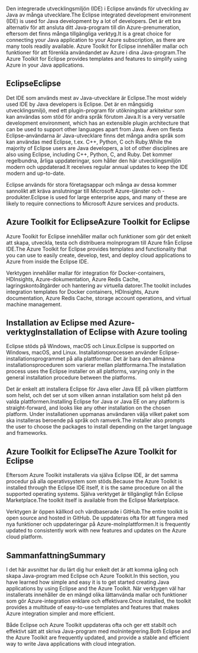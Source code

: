 <span data-ttu-id="ec252-101">Den integrerade utvecklingsmiljön (IDE) i Eclipse används för utveckling av Java av många utvecklare.</span><span class="sxs-lookup"><span data-stu-id="ec252-101">The Eclipse integrated development environment (IDE) is used for Java development by a lot of developers.</span></span> <span data-ttu-id="ec252-102">Det är ett bra alternativ för att ansluta ditt Java-program till din Azure-prenumeration, eftersom det finns många tillgängliga verktyg.</span><span class="sxs-lookup"><span data-stu-id="ec252-102">It is a great choice for connecting your Java application to your Azure subscription, as there are many tools readily available.</span></span> <span data-ttu-id="ec252-103">Azure Toolkit for Eclipse innehåller mallar och funktioner för att förenkla användandet av Azure i dina Java-program.</span><span class="sxs-lookup"><span data-stu-id="ec252-103">The Azure Toolkit for Eclipse provides templates and features to simplify using Azure in your Java applications.</span></span>

## <a name="eclipse"></a><span data-ttu-id="ec252-104">Eclipse</span><span class="sxs-lookup"><span data-stu-id="ec252-104">Eclipse</span></span>

<span data-ttu-id="ec252-105">Det IDE som används mest av Java-utvecklare är Eclipse.</span><span class="sxs-lookup"><span data-stu-id="ec252-105">The most widely used IDE by Java developers is Eclipse.</span></span> <span data-ttu-id="ec252-106">Det är en mångsidig utvecklingsmiljö, med ett plugin-program för utökningsbar arkitektur som kan användas som stöd för andra språk förutom Java.</span><span class="sxs-lookup"><span data-stu-id="ec252-106">It is a very versatile development environment, which has an extensible plugin architecture that can be used to support other languages apart from Java.</span></span> <span data-ttu-id="ec252-107">Även om flesta Eclipse-användarna är Java-utvecklare finns det många andra språk som kan användas med Eclipse, t.ex. C++, Python, C och Ruby.</span><span class="sxs-lookup"><span data-stu-id="ec252-107">While the majority of Eclipse users are Java developers, a lot of other disciplines are also using Eclipse, including C++, Python, C, and Ruby.</span></span> <span data-ttu-id="ec252-108">Det kommer regelbundna, årliga uppdateringar, som håller den här utvecklingsmiljön modern och uppdaterad.</span><span class="sxs-lookup"><span data-stu-id="ec252-108">It receives regular annual updates to keep the IDE modern and up-to-date.</span></span>

<span data-ttu-id="ec252-109">Eclipse används för stora företagsappar och många av dessa kommer sannolikt att kräva anslutningar till Microsoft Azure-tjänster och -produkter.</span><span class="sxs-lookup"><span data-stu-id="ec252-109">Eclipse is used for large enterprise apps, and many of these are likely to require connections to Microsoft Azure services and products.</span></span>

## <a name="azure-toolkit-for-eclipse"></a><span data-ttu-id="ec252-110">Azure Toolkit for Eclipse</span><span class="sxs-lookup"><span data-stu-id="ec252-110">Azure Toolkit for Eclipse</span></span>

<span data-ttu-id="ec252-111">Azure Toolkit for Eclipse innehåller mallar och funktioner som gör det enkelt att skapa, utveckla, testa och distribuera molnprogram till Azure från Eclipse IDE.</span><span class="sxs-lookup"><span data-stu-id="ec252-111">The Azure Toolkit for Eclipse provides templates and functionality that you can use to easily create, develop, test, and deploy cloud applications to Azure from inside the Eclipse IDE.</span></span>

<span data-ttu-id="ec252-112">Verktygen innehåller mallar för integration för Docker-containers, HDInsights, Azure-dokumentation, Azure Redis Cache, lagringskontoåtgärder och hantering av virtuella datorer.</span><span class="sxs-lookup"><span data-stu-id="ec252-112">The toolkit includes integration templates for Docker containers, HDInsights, Azure documentation, Azure Redis Cache, storage account operations, and virtual machine management.</span></span>

## <a name="installation-of-eclipse-with-azure-tooling"></a><span data-ttu-id="ec252-113">Installation av Eclipse med Azure-verktyg</span><span class="sxs-lookup"><span data-stu-id="ec252-113">Installation of Eclipse with Azure tooling</span></span>

<span data-ttu-id="ec252-114">Eclipse stöds på Windows, macOS och Linux.</span><span class="sxs-lookup"><span data-stu-id="ec252-114">Eclipse is supported on Windows, macOS, and Linux.</span></span> <span data-ttu-id="ec252-115">Installationsprocessen använder Eclipse-installationsprogrammet på alla plattformar. Det är bara den allmänna installationsproceduren som varierar mellan plattformarna.</span><span class="sxs-lookup"><span data-stu-id="ec252-115">The installation process uses the Eclipse installer on all platforms, varying only in the general installation procedure between the platforms.</span></span>

<span data-ttu-id="ec252-116">Det är enkelt att installera Eclipse för Java eller Java EE på vilken plattform som helst, och det ser ut som vilken annan installation som helst på den valda plattformen.</span><span class="sxs-lookup"><span data-stu-id="ec252-116">Installing Eclipse for Java or Java EE on any platform is straight-forward, and looks like any other installation on the chosen platform.</span></span> <span data-ttu-id="ec252-117">Under installationen uppmanas användaren välja vilket paket som ska installeras beroende på språk och ramverk.</span><span class="sxs-lookup"><span data-stu-id="ec252-117">The installer also prompts the user to choose the packages to install depending on the target language and frameworks.</span></span>

## <a name="the-azure-toolkit-for-eclipse"></a><span data-ttu-id="ec252-118">Azure Toolkit for Eclipse</span><span class="sxs-lookup"><span data-stu-id="ec252-118">The Azure Toolkit for Eclipse</span></span>

<span data-ttu-id="ec252-119">Eftersom Azure Toolkit installerats via själva Eclipse IDE, är det samma procedur på alla operativsystem som stöds.</span><span class="sxs-lookup"><span data-stu-id="ec252-119">Because the Azure Toolkit is installed through the Eclipse IDE itself, it is the same procedure on all the supported operating systems.</span></span> <span data-ttu-id="ec252-120">Själva verktyget är tillgängligt från Eclipse Marketplace.</span><span class="sxs-lookup"><span data-stu-id="ec252-120">The toolkit itself is available from the Eclipse Marketplace.</span></span>

<span data-ttu-id="ec252-121">Verktygen är öppen källkod och värdbaserade i GitHub.</span><span class="sxs-lookup"><span data-stu-id="ec252-121">The entire toolkit is open source and hosted in GitHub.</span></span> <span data-ttu-id="ec252-122">De uppdateras ofta för att fungera med nya funktioner och uppdateringar på Azure-molnplattformen.</span><span class="sxs-lookup"><span data-stu-id="ec252-122">It is frequently updated to consistently work with new features and updates on the Azure cloud platform.</span></span>

## <a name="summary"></a><span data-ttu-id="ec252-123">Sammanfattning</span><span class="sxs-lookup"><span data-stu-id="ec252-123">Summary</span></span>

<span data-ttu-id="ec252-124">I det här avsnittet har du lärt dig hur enkelt det är att komma igång och skapa Java-program med Eclipse och Azure Toolkit.</span><span class="sxs-lookup"><span data-stu-id="ec252-124">In this section, you have learned how simple and easy it is to get started creating Java applications by using Eclipse and the Azure Toolkit.</span></span> <span data-ttu-id="ec252-125">När verktygen väl har installerats innehåller de en mängd olika lättanvända mallar och funktioner som gör Azure-integration enklare och effektivare.</span><span class="sxs-lookup"><span data-stu-id="ec252-125">Once installed, the toolkit provides a multitude of easy-to-use templates and features that makes Azure integration simpler and more efficient.</span></span>

<span data-ttu-id="ec252-126">Både Eclipse och Azure Toolkit uppdateras ofta och ger ett stabilt och effektivt sätt att skriva Java-program med molnintegrering.</span><span class="sxs-lookup"><span data-stu-id="ec252-126">Both Eclipse and the Azure Toolkit are frequently updated, and provide a stable and efficient way to write Java applications with cloud integration.</span></span>
